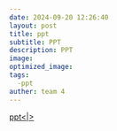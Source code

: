 ```yaml
---
date: 2024-09-20 12:26:40
layout: post
title: ppt
subtitle: PPT
description: PPT
image: 
optimized_image: 
tags:
  -ppt
auther: team 4
---
```


<a href="/assets/css/final ppt.pptx">ppt<|>










